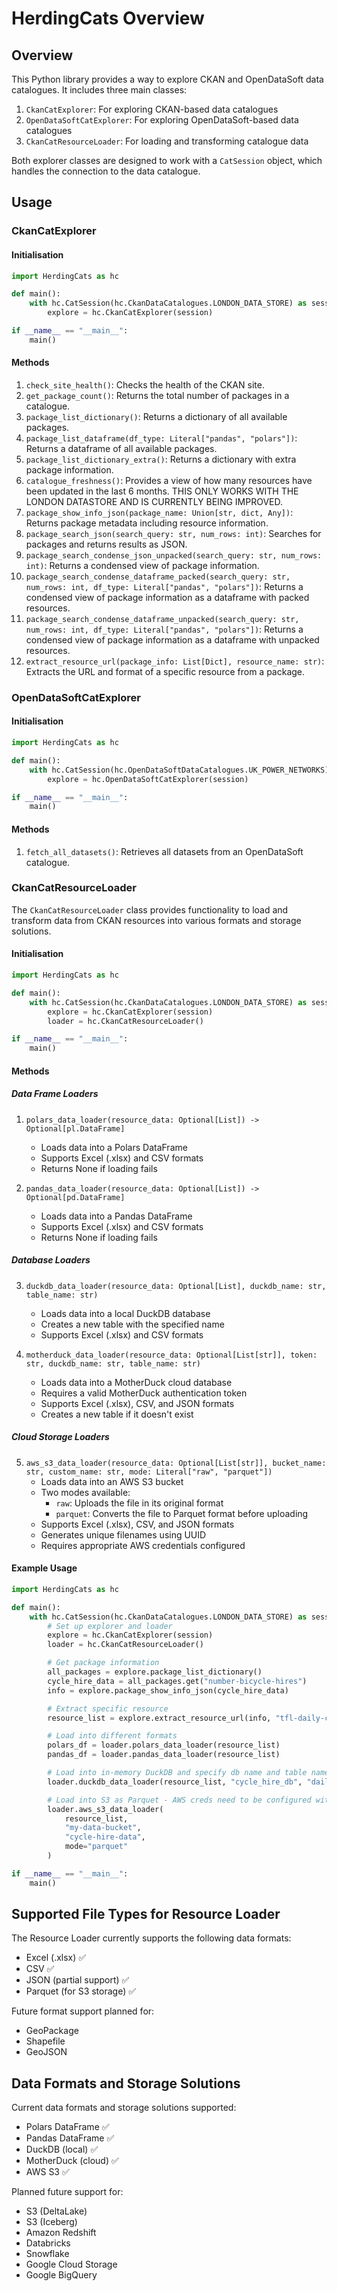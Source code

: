 # HerdingCats Overview

## Overview
This Python library provides a way to explore CKAN and OpenDataSoft data catalogues.
It includes three main classes:
1. `CkanCatExplorer`: For exploring CKAN-based data catalogues
2. `OpenDataSoftCatExplorer`: For exploring OpenDataSoft-based data catalogues
3. `CkanCatResourceLoader`: For loading and transforming catalogue data

Both explorer classes are designed to work with a `CatSession` object, which handles the connection to the data catalogue.

## Usage

### CkanCatExplorer

#### Initialisation
```python
import HerdingCats as hc

def main():
    with hc.CatSession(hc.CkanDataCatalogues.LONDON_DATA_STORE) as session:
        explore = hc.CkanCatExplorer(session)

if __name__ == "__main__":
    main()
```

#### Methods
1. `check_site_health()`: Checks the health of the CKAN site.
2. `get_package_count()`: Returns the total number of packages in a catalogue.
3. `package_list_dictionary()`: Returns a dictionary of all available packages.
4. `package_list_dataframe(df_type: Literal["pandas", "polars"])`: Returns a dataframe of all available packages.
5. `package_list_dictionary_extra()`: Returns a dictionary with extra package information.
6. `catalogue_freshness()`: Provides a view of how many resources have been updated in the last 6 months. THIS ONLY WORKS WITH THE LONDON DATASTORE AND IS CURRENTLY BEING IMPROVED.
7. `package_show_info_json(package_name: Union[str, dict, Any])`: Returns package metadata including resource information.
8. `package_search_json(search_query: str, num_rows: int)`: Searches for packages and returns results as JSON.
9. `package_search_condense_json_unpacked(search_query: str, num_rows: int)`: Returns a condensed view of package information.
10. `package_search_condense_dataframe_packed(search_query: str, num_rows: int, df_type: Literal["pandas", "polars"])`: Returns a condensed view of package information as a dataframe with packed resources.
11. `package_search_condense_dataframe_unpacked(search_query: str, num_rows: int, df_type: Literal["pandas", "polars"])`: Returns a condensed view of package information as a dataframe with unpacked resources.
12. `extract_resource_url(package_info: List[Dict], resource_name: str)`: Extracts the URL and format of a specific resource from a package.

### OpenDataSoftCatExplorer

#### Initialisation
```python
import HerdingCats as hc

def main():
    with hc.CatSession(hc.OpenDataSoftDataCatalogues.UK_POWER_NETWORKS) as session:
        explore = hc.OpenDataSoftCatExplorer(session)

if __name__ == "__main__":
    main()
```

#### Methods
1. `fetch_all_datasets()`: Retrieves all datasets from an OpenDataSoft catalogue.

### CkanCatResourceLoader

The `CkanCatResourceLoader` class provides functionality to load and transform data from CKAN resources into various formats and storage solutions.

#### Initialisation
```python
import HerdingCats as hc

def main():
    with hc.CatSession(hc.CkanDataCatalogues.LONDON_DATA_STORE) as session:
        explore = hc.CkanCatExplorer(session)
        loader = hc.CkanCatResourceLoader()

if __name__ == "__main__":
    main()
```

#### Methods

##### Data Frame Loaders

1. `polars_data_loader(resource_data: Optional[List]) -> Optional[pl.DataFrame]`
   - Loads data into a Polars DataFrame
   - Supports Excel (.xlsx) and CSV formats
   - Returns None if loading fails

2. `pandas_data_loader(resource_data: Optional[List]) -> Optional[pd.DataFrame]`
   - Loads data into a Pandas DataFrame
   - Supports Excel (.xlsx) and CSV formats
   - Returns None if loading fails

##### Database Loaders

3. `duckdb_data_loader(resource_data: Optional[List], duckdb_name: str, table_name: str)`
   - Loads data into a local DuckDB database
   - Creates a new table with the specified name
   - Supports Excel (.xlsx) and CSV formats

4. `motherduck_data_loader(resource_data: Optional[List[str]], token: str, duckdb_name: str, table_name: str)`
   - Loads data into a MotherDuck cloud database
   - Requires a valid MotherDuck authentication token
   - Supports Excel (.xlsx), CSV, and JSON formats
   - Creates a new table if it doesn't exist

##### Cloud Storage Loaders

5. `aws_s3_data_loader(resource_data: Optional[List[str]], bucket_name: str, custom_name: str, mode: Literal["raw", "parquet"])`
   - Loads data into an AWS S3 bucket
   - Two modes available:
     - `raw`: Uploads the file in its original format
     - `parquet`: Converts the file to Parquet format before uploading
   - Supports Excel (.xlsx), CSV, and JSON formats
   - Generates unique filenames using UUID
   - Requires appropriate AWS credentials configured

#### Example Usage

```python
import HerdingCats as hc

def main():
    with hc.CatSession(hc.CkanDataCatalogues.LONDON_DATA_STORE) as session:
        # Set up explorer and loader
        explore = hc.CkanCatExplorer(session)
        loader = hc.CkanCatResourceLoader()

        # Get package information
        all_packages = explore.package_list_dictionary()
        cycle_hire_data = all_packages.get("number-bicycle-hires")
        info = explore.package_show_info_json(cycle_hire_data)

        # Extract specific resource
        resource_list = explore.extract_resource_url(info, "tfl-daily-cycle-hires.xls")

        # Load into different formats
        polars_df = loader.polars_data_loader(resource_list)
        pandas_df = loader.pandas_data_loader(resource_list)

        # Load into in-memory DuckDB and specify db name and table name
        loader.duckdb_data_loader(resource_list, "cycle_hire_db", "daily_hires")

        # Load into S3 as Parquet - AWS creds need to be configured with something like AWS vault for this
        loader.aws_s3_data_loader(
            resource_list,
            "my-data-bucket",
            "cycle-hire-data",
            mode="parquet"
        )

if __name__ == "__main__":
    main()
```

## Supported File Types for Resource Loader

The Resource Loader currently supports the following data formats:
- Excel (.xlsx) ✅
- CSV ✅
- JSON (partial support) ✅
- Parquet (for S3 storage) ✅

Future format support planned for:
- GeoPackage
- Shapefile
- GeoJSON

## Data Formats and Storage Solutions

Current data formats and storage solutions supported:
- Polars DataFrame ✅
- Pandas DataFrame ✅
- DuckDB (local) ✅
- MotherDuck (cloud) ✅
- AWS S3 ✅

Planned future support for:
- S3 (DeltaLake)
- S3 (Iceberg)
- Amazon Redshift
- Databricks
- Snowflake
- Google Cloud Storage
- Google BigQuery

